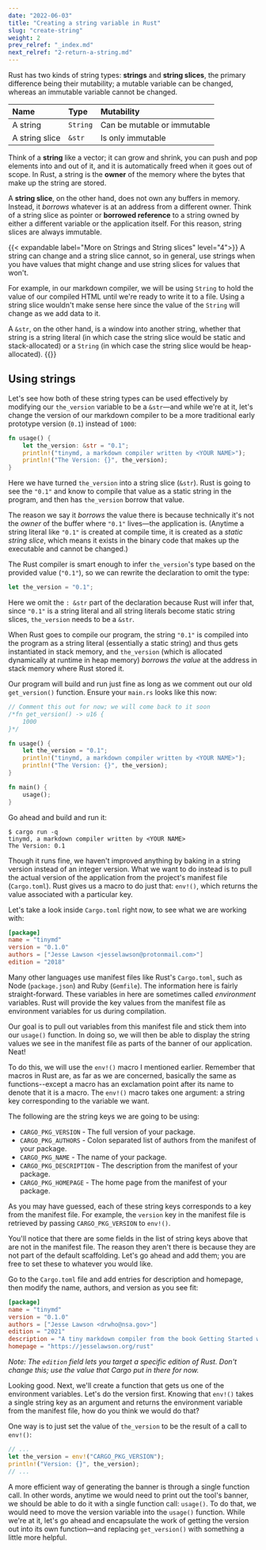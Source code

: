 ```yaml
---
date: "2022-06-03"
title: "Creating a string variable in Rust"
slug: "create-string"
weight: 2
prev_relref: "_index.md"
next_relref: "2-return-a-string.md"
---
```


Rust has two kinds of string types: **strings** and **string slices**, the 
primary difference being their mutability; a mutable variable can be changed, 
whereas an immutable variable cannot be changed.

| Name | Type | Mutability |
| :--- | :--- | :--------- | 
| A string | `String` | Can be mutable or immutable |
| A string slice | `&str` | Is only immutable |

Think of a **string** like a vector; it can grow and shrink, you can push and pop 
elements into and out of it, and it is automatically freed when it goes out 
of scope. In Rust, a string is the **owner** of the memory where the bytes that 
make up the string are stored. 

A **string slice**, on the other hand, does not own any buffers in memory. 
Instead, it *borrows* whatever is at an address from a different owner. Think 
of a string slice as pointer or **borrowed reference** to a string owned by 
either a different variable or the application itself. For this 
reason, string slices are always immutable.

{{< expandable label="More on Strings and String slices" level="4">}}
A string can change and a string slice cannot, so in general, use 
strings when you have values that might change and use string slices 
for values that won't. 

For example, in our markdown compiler, we will be using `String` to hold the 
value of our compiled HTML until we're ready to write it to a file. 
Using a string slice wouldn't make sense here since the value of the `String` 
will change as we add data to it.

A `&str`, on the other hand, is a window into another string, whether that 
string is a string literal (in which case the string slice would be static and 
stack-allocated) or a `String` (in which case the string slice would be 
heap-allocated).
{{</expandable>}}

## Using strings

Let's see how both of these string types can be used effectively by modifying 
our `the_version` variable to be a `&str`&mdash;and while we're at it, let's change 
the version of our markdown compiler to be a more traditional early prototype 
version (`0.1`) instead of `1000`:

```rust
fn usage() {
    let the_version: &str = "0.1";
    println!("tinymd, a markdown compiler written by <YOUR NAME>");
    println!("The Version: {}", the_version);
}
```

Here we have turned `the_version` into a string slice (`&str`). Rust is going to 
see the `"0.1"` and know to compile that value as a static string in the program, 
and then has `the_version` borrow that value. 

The reason we say it *borrows* the value there is because technically it's not 
the *owner* of the buffer where `"0.1"` lives&mdash;the application is. 
(Anytime a string literal like `"0.1"` is created at compile time, it is 
created as a *static string slice*, which means it exists in the binary 
code that makes up the executable and cannot be changed.)

The Rust compiler is smart enough to infer `the_version`'s type based on 
the provided value (`"0.1"`), so we can rewrite the declaration to omit the type:

```rust {linenostart=2}
let the_version = "0.1";
```

Here we omit the `: &str` part of the declaration because Rust will infer that, 
since `"0.1"` is a string literal and all string literals become static string \
slices, `the_version` needs to be a `&str`.

When Rust goes to compile our program, the string `"0.1"` is compiled into the 
program as a string literal (essentially a static string) and thus gets 
instantiated in stack memory, and `the_version` (which is allocated dynamically 
at runtime in heap memory) *borrows the value* at the address in stack memory 
where Rust stored it.

Our program will build and run just fine as long as we comment out our old 
`get_version()` function. Ensure your `main.rs` looks like this now:

```rust
// Comment this out for now; we will come back to it soon
/*fn get_version() -> u16 {
    1000
}*/

fn usage() {
    let the_version = "0.1";
    println!("tinymd, a markdown compiler written by <YOUR NAME>");
    println!("The Version: {}", the_version);
}

fn main() {
    usage();
}
```

Go ahead and build and run it:

```
$ cargo run -q
tinymd, a markdown compiler written by <YOUR NAME>
The Version: 0.1
```

Though it runs fine, we haven't improved anything by baking in a string version 
instead of an integer version. What we want to do instead is to pull the actual 
version of the application from the project's manifest file (`Cargo.toml`). Rust 
gives us a macro to do just that: `env!()`, which returns the value associated 
with a particular key.

Let's take a look inside `Cargo.toml` right now, to see what we are working with:

```toml
[package]
name = "tinymd"
version = "0.1.0"
authors = ["Jesse Lawson <jesselawson@protonmail.com>"]
edition = "2018"
```

Many other languages use manifest files like Rust's `Cargo.toml`, such as Node 
(`package.json`) and Ruby (`Gemfile`). The information here is fairly 
straight-forward. These variables in here are sometimes called *environment* 
variables. Rust will provide the key values from the manifest file as environment 
variables for us during compilation.

Our goal is to pull out variables from this manifest file and stick them into our 
`usage()` function. In doing so, we will then be able to display the string values
we see in the manifest file as parts of the banner of our application. Neat!

To do this, we will use the `env!()` macro I mentioned earlier. Remember that 
macros in Rust are, as far as we are concerned, basically the same as 
functions--except a macro has an exclamation point after its name to denote 
that it is a macro. The `env!()` macro takes one argument: a string 
key corresponding to the variable we want. 

The following are the string keys we are going to be using:

* `CARGO_PKG_VERSION` - The full version of your package.
* `CARGO_PKG_AUTHORS` - Colon separated list of authors from the manifest of 
your package.
* `CARGO_PKG_NAME` - The name of your package.
* `CARGO_PKG_DESCRIPTION` - The description from the manifest of your package.
* `CARGO_PKG_HOMEPAGE` - The home page from the manifest of your package.

As you may have guessed, each of these string keys corresponds to a key from 
the manifest file. For example, the `version` key in the manifest file is retrieved 
by passing `CARGO_PKG_VERSION` to `env!()`. 

You'll notice that there are some fields in the list of string keys above that 
are not in the manifest file. The reason they aren't there is because they 
are not part of the default scaffolding. Let's go ahead and add them; you are free 
to set these to whatever you would like.

Go to the `Cargo.toml` file and add entries for description and homepage, then
modify the name, authors, and version as you see fit:

```toml
[package]
name = "tinymd"
version = "0.1.0"
authors = ["Jesse Lawson <drwho@nsa.gov>"]
edition = "2021"
description = "A tiny markdown compiler from the book Getting Started with Rust."
homepage = "https://jesselawson.org/rust"
```

*Note: The `edition` field lets you target a specific edition of Rust. Don't 
change this; use the value that Cargo put in there for now.*

Looking good. Next, we'll create a function that gets us one of the 
environment variables. Let's do the version first. Knowing that `env!()` takes a 
single string key as an argument and returns the environment variable from the 
manifest file, how do you think we would do that?

One way is to just set the value of `the_version` to be the result of a call to 
`env!()`:

```rust
// ...
let the_version = env!("CARGO_PKG_VERSION");
println!("Version: {}", the_version);
// ...
```

A more efficient way of generating the banner is through a single function call. In 
other words, anytime we would need to print out the tool's banner, we should be 
able to do it with a single function call: `usage()`. To do that, we would need 
to move the version variable into the `usage()` function. While we're at it, 
let's go ahead and encapsulate the work of getting the version out into its 
own function&mdash;and replacing `get_version()` with something a little more helpful.
